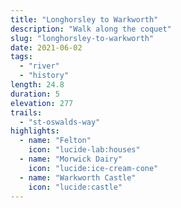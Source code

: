 ```yaml
---
title: "Longhorsley to Warkworth"
description: "Walk along the coquet"
slug: "longhorsley-to-warkworth"
date: 2021-06-02
tags:
  - "river"
  - "history"
length: 24.8
duration: 5
elevation: 277
trails:
  - "st-oswalds-way"
highlights:
  - name: "Felton"
    icon: "lucide-lab:houses"
  - name: "Morwick Dairy"
    icon: "lucide:ice-cream-cone"
  - name: "Warkworth Castle"
    icon: "lucide:castle"
---
```

